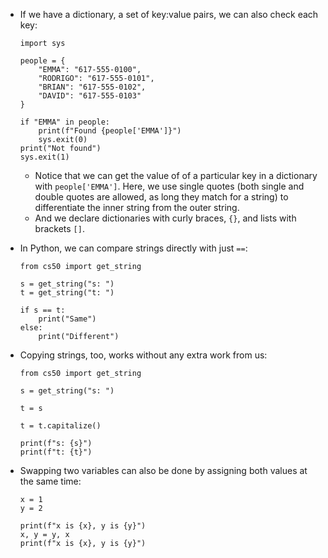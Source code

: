 - If we have a dictionary, a set of key:value pairs, we can also check each key:

      import sys

      people = {
          "EMMA": "617-555-0100",
          "RODRIGO": "617-555-0101",
          "BRIAN": "617-555-0102",
          "DAVID": "617-555-0103"
      }

      if "EMMA" in people:
          print(f"Found {people['EMMA']}")
          sys.exit(0)
      print("Not found")
      sys.exit(1)

  - Notice that we can get the value of of a particular key in a dictionary with `people['EMMA']`. Here, we use single quotes (both single and double quotes are allowed, as long they match for a string) to differentiate the inner string from the outer string.
  - And we declare dictionaries with curly braces, `{}`, and lists with brackets `[]`.

- In Python, we can compare strings directly with just `==`:

      from cs50 import get_string

      s = get_string("s: ")
      t = get_string("t: ")

      if s == t:
          print("Same")
      else:
          print("Different")

- Copying strings, too, works without any extra work from us:

      from cs50 import get_string

      s = get_string("s: ")

      t = s

      t = t.capitalize()

      print(f"s: {s}")
      print(f"t: {t}")

- Swapping two variables can also be done by assigning both values at the same time:

      x = 1
      y = 2

      print(f"x is {x}, y is {y}")
      x, y = y, x
      print(f"x is {x}, y is {y}")
